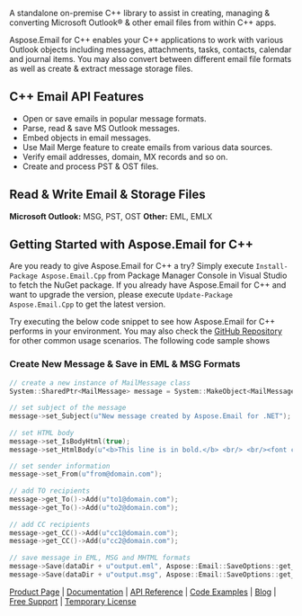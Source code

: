 A standalone on-premise C++ library to assist in creating, managing & converting Microsoft Outlook® & other email files from within C++ apps.

Aspose.Email for C++ enables your C++ applications to work with various Outlook objects including messages, attachments, tasks, contacts, calendar and journal items. You may also convert between different email file formats as well as create & extract message storage files.

## C++ Email API Features
- Open or save emails in popular message formats.
- Parse, read & save MS Outlook messages.
- Embed objects in email messages.
- Use Mail Merge feature to create emails from various data sources.
- Verify email addresses, domain, MX records and so on.
- Create and process PST & OST files.


## Read & Write Email & Storage Files
**Microsoft Outlook:** MSG, PST, OST
**Other:** EML, EMLX

## Getting Started with Aspose.Email for C++
Are you ready to give Aspose.Email for C++ a try? Simply execute `Install-Package Aspose.Email.Cpp` from Package Manager Console in Visual Studio to fetch the NuGet package. If you already have Aspose.Email for C++ and want to upgrade the version, please execute `Update-Package Aspose.Email.Cpp` to get the latest version.

Try executing the below code snippet to see how Aspose.Email for C++ performs in your environment. You may also check the [GitHub Repository](https://github.com/aspose-email/Aspose.Email-for-C) for other common usage scenarios. The following code sample shows 
### Create New Message & Save in EML & MSG Formats
```c++
// create a new instance of MailMessage class
System::SharedPtr<MailMessage> message = System::MakeObject<MailMessage>();
    
// set subject of the message
message->set_Subject(u"New message created by Aspose.Email for .NET");
    
// set HTML body
message->set_IsBodyHtml(true);
message->set_HtmlBody(u"<b>This line is in bold.</b> <br/> <br/><font color=blue>This line is in blue color</font>");

// set sender information
message->set_From(u"from@domain.com");
    
// add TO recipients
message->get_To()->Add(u"to1@domain.com");
message->get_To()->Add(u"to2@domain.com");
    
// add CC recipients
message->get_CC()->Add(u"cc1@domain.com");
message->get_CC()->Add(u"cc2@domain.com");
    
// save message in EML, MSG and MHTML formats
message->Save(dataDir + u"output.eml", Aspose::Email::SaveOptions::get_DefaultEml());
message->Save(dataDir + u"output.msg", Aspose::Email::SaveOptions::get_DefaultMsgUnicode());
```

[Product Page](https://products.aspose.com/email/cpp) | [Documentation](https://docs.aspose.com/display/emailcpp/Home) | [API Reference](https://apireference.aspose.com/cpp/email) | [Code Examples](https://github.com/aspose-email/Aspose.Email-for-C) | [Blog](https://blog.aspose.com/category/email/) | [Free Support](https://forum.aspose.com/c/email) |  [Temporary License](https://purchase.aspose.com/temporary-license)